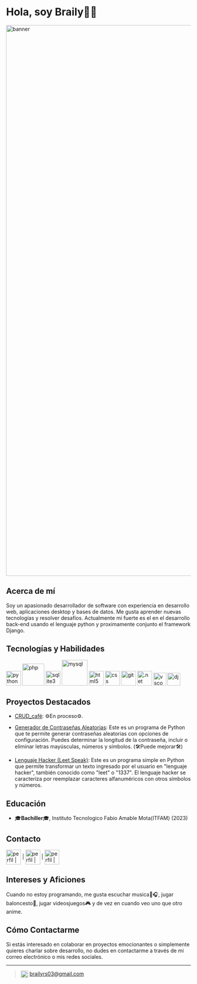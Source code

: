 # Hola, soy Braily👋🤖

<img src="https://media.licdn.com/dms/image/D4E16AQFDzm4SaSNVpQ/profile-displaybackgroundimage-shrink_350_1400/0/1696174332042?e=1701907200&v=beta&t=UX64pF5WOcaZrPx4bm38z4HoKxJgHCewpDXy8NUw85Y" alt="banner" width="1500"/>

## Acerca de mí
Soy un apasionado desarrollador de software con experiencia en desarrollo web, aplicaciones desktop y bases de datos. Me gusta aprender nuevas tecnologías y resolver desafíos. Actualmente mi fuerte es el  en el desarrollo back-end usando el lenguaje python y proximamente conjunto el framework Django.

## Tecnologías y Habilidades
<img src="https://www.vectorlogo.zone/logos/python/python-icon.svg" alt="python" width="40"/> <img src="https://www.vectorlogo.zone/logos/php/php-icon.svg" alt="php" width="60"/> <img src="https://www.vectorlogo.zone/logos/sqlite/sqlite-icon.svg" alt="sqlite3" width="40"/> <img src="https://www.vectorlogo.zone/logos/mysql/mysql-official.svg" alt="mysql" width="70"/> <img src="https://www.vectorlogo.zone/logos/w3_html5/w3_html5-icon.svg" alt="html5" width="40"/> <img src="https://www.vectorlogo.zone/logos/w3_css/w3_css-icon.svg" alt="css" width="40"/> <img src="https://www.vectorlogo.zone/logos/git-scm/git-scm-icon.svg" alt="git" width="40"/> <img src="https://www.vectorlogo.zone/logos/dotnet/dotnet-vertical.svg" alt=".net" width="40"/> <img src="https://www.vectorlogo.zone/logos/visualstudio_code/visualstudio_code-icon.svg" alt="vscode" width="35"/> <img src="https://www.vectorlogo.zone/logos/djangoproject/djangoproject-icon.svg" alt="dj" width="35"/> 


## Proyectos Destacados
- [CRUD_café](https://github.com/Dextron03/CRUD_cafe): ⚙️En proceso⚙️.

- [Generador de Contraseñas Aleatorias](https://github.com/Dextron03/Random_Password_Generator): Este es un programa de Python que te permite generar contraseñas aleatorias con opciones de configuración. Puedes determinar la longitud de la contraseña, incluir o eliminar letras mayúsculas, números y símbolos. (🛠️Puede mejorar🛠️)

- [Lenguaje Hacker (Leet Speak)](https://github.com/Dextron03/Reto_Lenguaje_Hacker): Este es un programa simple en Python que permite transformar un texto ingresado por el usuario en "lenguaje hacker", también conocido como "leet" o "1337". El lenguaje hacker se caracteriza por reemplazar caracteres alfanuméricos con otros símbolos y números.

## Educación
- 🎓**Bachiller**🎓, Instituto Tecnologico Fabio Amable Mota(ITFAM) (2023)

## Contacto
 <a href="https://www.linkedin.com/in/braily-roman-seberino-30b461264/" target="blank"><img align="center" src="https://www.vectorlogo.zone/logos/linkedin/linkedin-tile.svg" alt="perfil | linkedin" width="40" /></a> | <a href="https://www.instagram.com/braily_rs35/" target="blank"> <img align="center" src="https://www.vectorlogo.zone/logos/instagram/instagram-icon.svg" alt="perfil | instagram" width="40"/></a> | <a href="https://twitter.com/DextronHD03" target="blank"> <img align="center" src="https://www.vectorlogo.zone/logos/twitter/twitter-tile.svg" alt="perfil | twitter" width="40"/></a> 


## Intereses y Aficiones
Cuando no estoy programando, me gusta escuchar musica🎤🎧, jugar baloncesto🏀, jugar videosjuegos🎮 y de vez en cuando veo uno que otro anime.

## Cómo Contactarme
Si estás interesado en colaborar en proyectos emocionantes o simplemente quieres charlar sobre desarrollo, no dudes en contactarme a través de mi correo electrónico o mis redes sociales.

---

> <img align="center" src="https://www.vectorlogo.zone/logos/gmail/gmail-icon.svg" alt="perfil | gmail" width="20" /> brailyrs03@gmail.com
